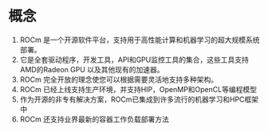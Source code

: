 # 概念
1. ROCm 是一个开源软件平台，支持用于高性能计算和机器学习的超大规模系统部署。
2. 它是全套驱动程序，开发工具，API和GPU监控工具的集合，这些工具支持AMD的Radeon GPU 以及其他现有的加速器。
3. ROCm 完全开放的理念使您可以根据需要灵活地支持多种架构。
4. ROCm 已经上线支持生产环境，并支持HIP，OpenMP和OpenCL等编程模型
5. 作为开源的非专有解决方案，ROCm已集成到许多流行的机器学习和HPC框架中
6. ROCm 还支持业界最新的容器工作负载部署方法